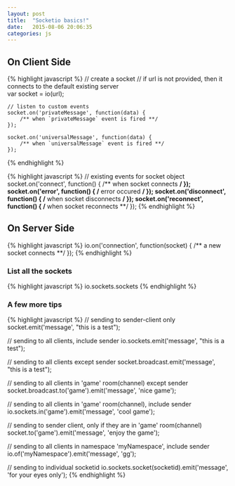 ```yaml
---
layout: post
title:  "Socketio basics!"
date:   2015-08-06 20:06:35
categories: js
---
```


## On Client Side
{% highlight javascript %}
    // create a socket 
    // if url is not provided, then it connects to the default existing server  
    var socket = io(url);

    // listen to custom events
    socket.on('privateMessage', function(data) {
        /** when `privateMessage` event is fired **/
    });

    socket.on('universalMessage', function(data) {
        /** when `universalMessage` event is fired **/
    });
{% endhighlight %}
 
{% highlight javascript %}
    // existing events for socket object
    socket.on('connect', function() { /** when socket connects **/ });
    socket.on('error', function() { /** error occured **/ });
    socket.on('disconnect', function() { /** when socket disconnects **/ });
    socket.on('reconnect', function() { /** when socket reconnects **/ });
{% endhighlight %}

## On Server Side
{% highlight javascript %}
    io.on('connection', function(socket) { /** a new socket connects **/ });
{% endhighlight %}

### List all the sockets
{% highlight javascript %}
    io.sockets.sockets
{% endhighlight %}

### A few more tips
{% highlight javascript %}
// sending to sender-client only
 socket.emit('message', "this is a test");

 // sending to all clients, include sender
 io.sockets.emit('message', "this is a test");

 // sending to all clients except sender
 socket.broadcast.emit('message', "this is a test");

 // sending to all clients in 'game' room(channel) except sender
 socket.broadcast.to('game').emit('message', 'nice game');

 // sending to all clients in 'game' room(channel), include sender
 io.sockets.in('game').emit('message', 'cool game');

 // sending to sender client, only if they are in 'game' room(channel)
 socket.to('game').emit('message', 'enjoy the game');

 // sending to all clients in namespace 'myNamespace', include sender
 io.of('myNamespace').emit('message', 'gg');

 // sending to individual socketid
 io.sockets.socket(socketid).emit('message', 'for your eyes only');
{% endhighlight %}


